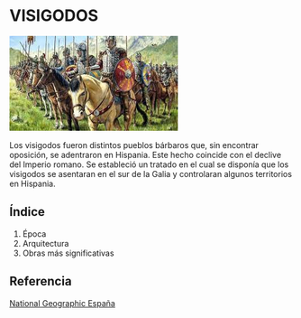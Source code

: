 # VISIGODOS
![visigodos](img/visigodos.jpg)


Los visigodos fueron distintos pueblos bárbaros que, sin encontrar oposición, se
adentraron en Hispania. Este hecho coincide con el declive del Imperio romano. Se
estableció un tratado en el cual se disponía que los visigodos se asentaran en el sur de
la Galia y controlaran algunos territorios en Hispania.

## Índice
  1. Época
  2. Arquitectura
  3. Obras más significativas

## Referencia
[National Geographic España](https://historia.nationalgeographic.com.es/temas/visigodos)
